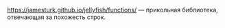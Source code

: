 https://jamesturk.github.io/jellyfish/functions/ — прикольная библиотека, отвечающая за похожесть строк.
